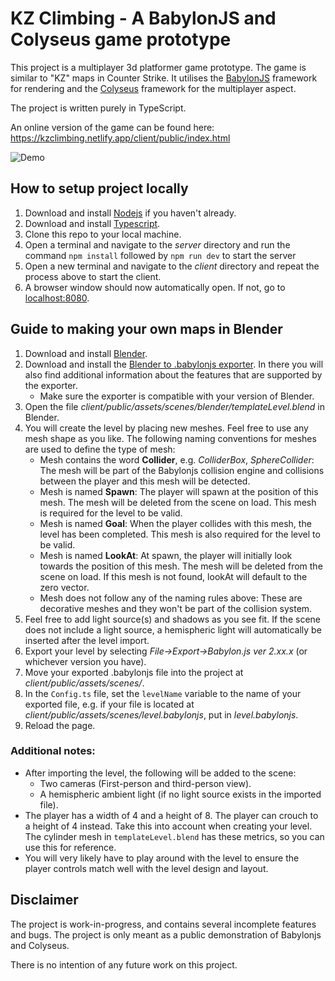 # KZ Climbing - A BabylonJS and Colyseus game prototype
This project is a multiplayer 3d platformer game prototype. The game is similar to "KZ" maps in Counter Strike. It utilises the [BabylonJS](https://www.babylonjs.com/) framework for rendering and the [Colyseus](https://www.colyseus.io/) framework for the multiplayer aspect.

The project is written purely in TypeScript.

An online version of the game can be found here: https://kzclimbing.netlify.app/client/public/index.html

![Demo](play.gif)

## How to setup project locally
1. Download and install [Nodejs](https://nodejs.org/en/) if you haven't already.
2. Download and install [Typescript](https://www.typescriptlang.org/).
3. Clone this repo to your local machine.
4. Open a terminal and navigate to the *server* directory and run the command `npm install` followed by `npm run dev` to start the server
5. Open a new terminal and navigate to the *client* directory and repeat the process above to start the client.
6. A browser window should now automatically open. If not, go to [localhost:8080](http://localhost:8080/).

## Guide to making your own maps in Blender
1. Download and install [Blender](https://www.blender.org/).
2. Download and install the [Blender to .babylonjs exporter](https://doc.babylonjs.com/extensions/Exporters/Blender). In there you will also find additional information about the features that are supported by the exporter.
    - Make sure the exporter is compatible with your version of Blender.
3. Open the file *client/public/assets/scenes/blender/templateLevel.blend* in Blender.
4. You will create the level by placing new meshes. Feel free to use any mesh shape as you like. The following naming conventions for meshes are used to define the type of mesh:
    - Mesh contains the word __Collider__, e.g. *ColliderBox*, *SphereCollider*: The mesh will be part of the Babylonjs collision engine and collisions between the player and this mesh will be detected.
    - Mesh is named __Spawn__: The player will spawn at the position of this mesh. The mesh will be deleted from the scene on load. This mesh is required for the level to be valid.
    - Mesh is named __Goal__: When the player collides with this mesh, the level has been completed. This mesh is also required for the level to be valid.
    - Mesh is named __LookAt__: At spawn, the player will initially look towards the position of this mesh. The mesh will be deleted from the scene on load. If this mesh is not found, lookAt will default to the zero vector.
    - Mesh does not follow any of the naming rules above: These are decorative meshes and they won't be part of the collision system.
5. Feel free to add light source(s) and shadows as you see fit. If the scene does not include a light source, a hemispheric light will automatically be inserted after the level import.
7. Export your level by selecting *File->Export->Babylon.js ver 2.xx.x* (or whichever version you have).
8. Move your exported .babylonjs file into the project at *client/public/assets/scenes/*.
9. In the `Config.ts` file, set the `levelName` variable to the name of your exported file, e.g. if your file is located at *client/public/assets/scenes/level.babylonjs*, put in *level.babylonjs*.
10. Reload the page.

### Additional notes:
- After importing the level, the following will be added to the scene:
    - Two cameras (First-person and third-person view).
    - A hemispheric ambient light (if no light source exists in the imported file).
- The player has a width of 4 and a height of 8. The player can crouch to a height of 4 instead. Take this into account when creating your level. The cylinder mesh in `templateLevel.blend` has these metrics, so you can use this for reference.
- You will very likely have to play around with the level to ensure the player controls match well with the level design and layout.

## Disclaimer
The project is work-in-progress, and contains several incomplete features and bugs. The project is only meant as a public demonstration of Babylonjs and Colyseus.

There is no intention of any future work on this project.
